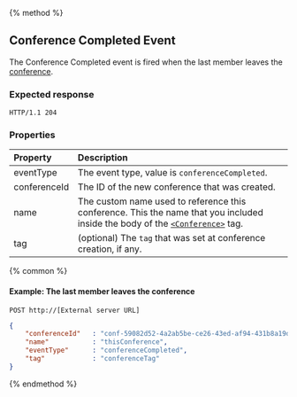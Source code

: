{% method %}
## Conference Completed Event
The Conference Completed event is fired when the last member leaves the [conference](../verbs/conference.md).  

### Expected response

```http
HTTP/1.1 204
```

### Properties

| Property     | Description |
|:-------------| :-----------|
| eventType    | The event type, value is `conferenceCompleted`. |
| conferenceId | The ID of the new conference that was created. |
| name         | The custom name used to reference this conference. This the name that you included inside the body of the [`<Conference>`](../verbs/conference.md) tag. |
| tag          | (optional) The `tag` that was set at conference creation, if any. |

{% common %}

#### Example: The last member leaves the conference

```
POST http://[External server URL]
```

```json
{
    "conferenceId"   : "conf-59082d52-4a2ab5be-ce26-43ed-af94-431b8a19d4e3",
    "name"           : "thisConference",
    "eventType"      : "conferenceCompleted",
    "tag"            : "conferenceTag"
}
```

{% endmethod %}
